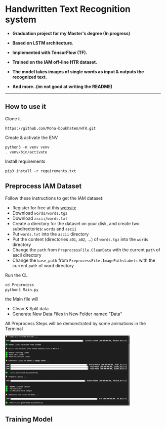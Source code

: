 # Handwritten Text Recognition system

* **Graduation project for my Master's degree (In progress)**


* **Based on LSTM architecture.**
* **Implemented with TensorFlow (TF).**
* **Trained on the IAM off-line HTR dataset.**
* **The model takes images of single words as input & outputs the recognized text.**
* **And more..(im not good at writing the README)**
----

## **How to use it**
Clone it 

```
https://github.com/Moha-boukhatem/HTR.git
```

Create & activate the ENV

```
python3 -m venv venv
. venv/bin/activate
```

Install requirements

```
pip3 install -r requirements.txt
```

## **Preprocess IAM Dataset**

Follow these instructions to get the IAM dataset:

* Register for free at this [website](http://www.fki.inf.unibe.ch/databases/iam-handwriting-database)
* Download `words/words.tgz`
* Download `ascii/words.txt`
* Create a directory for the dataset on your disk, and create two subdirectories: `words` and `ascii`
* Put `words.txt` into the `ascii` directory
* Put the content (directories `a01`, `a02`, ...) of `words.tgz` into the `words` directory
* Change the `path` from `PreprocessFile.CleanData`  with the current `path` of ascii directory
* Change the `base_path` from `PreprocessFile.ImagePathsLabels`  with the current `path` of word directory

Run the CL

```
cd Preprocess
python3 Main.py
```
the Main file will
* Clean & Split data
* Generate New Data Files in New Folder named "Data"

All Preprocess Steps will be demonstrated by some animations in the Terminal



<a href="#" target="_blank"> <img src="assets/Terminal.png" alt="tf" width="80%" height="80%"/> </a>



## **Training Model**

